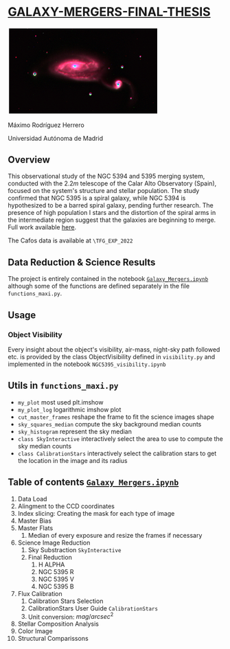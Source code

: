 # [GALAXY-MERGERS-FINAL-THESIS](https://github.com/MaximoRdz/GALAXY-MERGERS-TFG/blob/main/Galaxy_Mergers.ipynb)

[<img src="IMAGES/NGC_RGB_1.png?raw=true" alt="drawing" width="350"/>](https://github.com/MaximoRdz/GALAXY-MERGERS-TFG/blob/main/Galaxy_Mergers.ipynb)

Máximo Rodríguez Herrero

Universidad Autónoma de Madrid

## Overview

This observational study of the NGC 5394 and 5395 merging system, conducted with the $2.2m$ telescope of the Calar Alto Observatory (Spain), focused on the system's structure and stellar population. The study confirmed that NGC 5395 is a spiral galaxy, while NGC 5394 is hypothesized to be a barred spiral galaxy, pending further research. The presence of high population I stars and the distortion of the spiral arms in the intermediate region suggest that the galaxies are beginning to merge. Full work available [here](https://github.com/MaximoRdz/GALAXY-MERGERS-TFG/blob/main/GALAXY_MERGERS_MAXIMO.pdf).

The Cafos data is available at `\TFG_EXP_2022`

## Data Reduction & Science Results

The project is entirely contained in the notebook [`Galaxy_Mergers.ipynb`](https://github.com/MaximoRdz/GALAXY-MERGERS-TFG/blob/main/Galaxy_Mergers.ipynb) although some of the functions are defined separately in the file `functions_maxi.py`.

## Usage

### Object Visibility

Every insight about the object's visibility, air-mass, night-sky path followed etc. is provided by the class ObjectVisibility defined in `visibility.py` and implemented in the notebook `NGC5395_visibility.ipynb`

## Utils in `functions_maxi.py`

- `my_plot` most used plt.imshow 
- `my_plot_log` logarithmic imshow plot
- `cut_master_frames` reshape the frame to fit the science images shape
- `sky_squares_median` compute the sky background median counts
- `sky_histogram` represent the sky median
- `class SkyInteractive` interactively select the area to use to compute the sky median counts
- `class CalibrationStars` interactively select the calibration stars to get the location in the image and its radius

## Table of contents [`Galaxy_Mergers.ipynb`](https://github.com/MaximoRdz/GALAXY-MERGERS-TFG/blob/main/Galaxy_Mergers.ipynb)

1. Data Load
2. Alingment to the CCD coordinates
3. Index slicing: Creating the mask for each type of image
4. Master Bias
5. Master Flats
    1. Median of every exposure and resize the frames if necessary
6. Science Image Reduction
    1. Sky Substraction `SkyInteractive`
    2. Final Reduction
        1. H ALPHA
        2. NGC 5395 R
        3. NGC 5395 V
        4. NGC 5395 B
7. Flux Calibration
    1. Calibration Stars Selection
    2. CalibrationStars User Guide `CalibrationStars`
    3. Unit conversion: $mag/arcsec^2$
8. Stellar Composition Analysis
9. Color Image
10. Structural Comparissons


